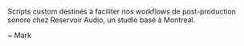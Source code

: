 Scripts custom destinés à faciliter nos workflows de post-production sonore chez Reservoir Audio, un studio basé à Montreal.

~ Mark